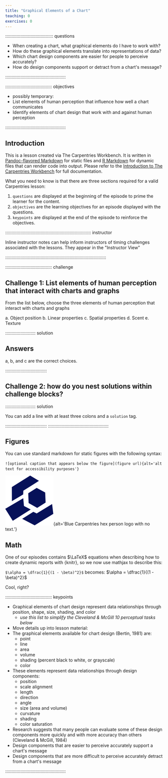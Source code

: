 ```yaml
---
title: "Graphical Elements of a Chart"
teaching: 0
exercises: 0
---
```


:::::::::::::::::::::::::::::::::::::: questions

- When creating a chart, what graphical elements do I have to work with?
- How do these graphical elements translate into representations of data?
- Which chart design components are easier for people to perceive accurately?
- How do design components support or detract from a chart's message?

::::::::::::::::::::::::::::::::::::::::::::::::

::::::::::::::::::::::::::::::::::::: objectives

- possibly temporary:
- List elements of human perception that influence how well a chart communicates
- Identify elements of chart design that work with and against human perception

::::::::::::::::::::::::::::::::::::::::::::::::

## Introduction

This is a lesson created via The Carpentries Workbench. It is written in
[Pandoc-flavored Markdown](https://pandoc.org/MANUAL.txt) for static files and
[R Markdown][r-markdown] for dynamic files that can render code into output.
Please refer to the [Introduction to The Carpentries
Workbench](https://carpentries.github.io/sandpaper-docs/) for full documentation.

What you need to know is that there are three sections required for a valid
Carpentries lesson:

 1. `questions` are displayed at the beginning of the episode to prime the
    learner for the content.
 2. `objectives` are the learning objectives for an episode displayed with
    the questions.
 3. `keypoints` are displayed at the end of the episode to reinforce the
    objectives.

:::::::::::::::::::::::::::::::::::::::::::::::::::::::::::::::::::: instructor

Inline instructor notes can help inform instructors of timing challenges
associated with the lessons. They appear in the "Instructor View"

::::::::::::::::::::::::::::::::::::::::::::::::::::::::::::::::::::::::::::::::

::::::::::::::::::::::::::::::::::::: challenge

## Challenge 1: List elements of human perception that interact with charts and graphs

From the list below, choose the three elements of human perception that interact with charts and graphs

a. Object position
b. Linear properties
c. Spatial properties
d. Scent
e. Texture

:::::::::::::::::::::::: solution

## Answers

a, b, and c are the correct choices.

:::::::::::::::::::::::::::::::::


## Challenge 2: how do you nest solutions within challenge blocks?

:::::::::::::::::::::::: solution

You can add a line with at least three colons and a `solution` tag.

:::::::::::::::::::::::::::::::::
::::::::::::::::::::::::::::::::::::::::::::::::

## Figures

You can use standard markdown for static figures with the following syntax:

`![optional caption that appears below the figure](figure url){alt='alt text for
accessibility purposes'}`

![You belong in The Carpentries!](https://raw.githubusercontent.com/carpentries/logo/master/Badge_Carpentries.svg){alt='Blue Carpentries hex person logo with no text.'}

## Math

One of our episodes contains $\LaTeX$ equations when describing how to create
dynamic reports with {knitr}, so we now use mathjax to describe this:

`$\alpha = \dfrac{1}{(1 - \beta)^2}$` becomes: $\alpha = \dfrac{1}{(1 - \beta)^2}$

Cool, right?

::::::::::::::::::::::::::::::::::::: keypoints

- Graphical elements of chart design represent data relationships through position, shape, size, shading, and color
  - *use this list to simplify the Cleveland & McGill 10 perceptual tasks below*
- Move details up into lesson material:
- The graphical elements available for chart design (Bertin, 1981) are:
  - point
  - line
  - area
  - volume
  - shading (percent black to white, or grayscale)
  - color
- These elements represent data relationships through design components:
  - position
  - scale alignment
  - length
  - direction
  - angle
  - size (area and volume)
  - curvature
  - shading
  - color saturation
- Research suggests that many people can evaluate some of these design components more quickly and with more accuracy than others (Cleveland & McGill, 1984)
- Design components that are easier to perceive accurately support a chart's message
- Design components that are more difficult to perceive accurately detract from a chart's message

::::::::::::::::::::::::::::::::::::::::::::::::

[r-markdown]: https://rmarkdown.rstudio.com/

